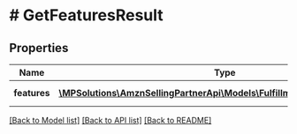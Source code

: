 # # GetFeaturesResult

## Properties

Name | Type | Description | Notes
------------ | ------------- | ------------- | -------------
**features** | [**\MPSolutions\AmznSellingPartnerApi\Models\FulfillmentOutbound\Feature[]**](Feature.md) | An array of features. |

[[Back to Model list]](../../README.md#models) [[Back to API list]](../../README.md#endpoints) [[Back to README]](../../README.md)

